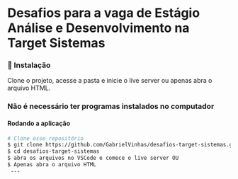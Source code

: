 # Desafios para a vaga de Estágio Análise e Desenvolvimento na Target Sistemas

### 🔧 Instalação

Clone o projeto, acesse a pasta e inicie o live server ou apenas abra o arquivo HTML. 

### Não é necessário ter programas instalados no computador

  #### Rodando a aplicação

```bash
# Clone esse repositório
$ git clone https://github.com/GabrielVinhas/desafios-target-sistemas.git
$ cd desafios-target-sistemas
$ abra os arquivos no VSCode e comece o live server OU
$ Apenas abra o arquivo HTML
 ---
